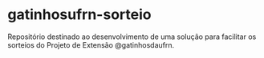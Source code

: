 # gatinhosufrn-sorteio
Repositório destinado ao desenvolvimento de uma solução para facilitar os sorteios do Projeto de Extensão @gatinhosdaufrn.
